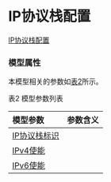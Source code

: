 # IP协议栈配置[IP协议栈配置](#) <br>### 模型属性本模型相关的参数如<a href="#t2">表2</a>所示。表2 模型参数列表<table id = "t2"><thread><tr><th align = "left">模型参数</th><th align = "left">参数含义</th></tr></thread><tbody><tr><td id = "IP协议栈标识-1"><a href = "IP协议栈标识-1.html">IP协议栈标识</a></td><td></td></tr><tr><td id = "IPv4使能-2"><a href = "IPv4使能-2.html">IPv4使能</a></td><td></td></tr><tr><td id = "IPv6使能-3"><a href = "IPv6使能-3.html">IPv6使能</a></td><td></td></tr></tbody></table>